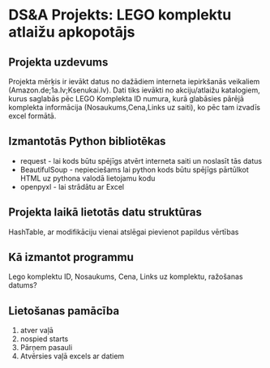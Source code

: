 # DS&A Projekts: LEGO komplektu atlaižu apkopotājs
## Projekta uzdevums
Projekta mērķis ir ievākt datus no dažādiem interneta iepirkšanās veikaliem (Amazon.de;1a.lv;Ksenukai.lv). Dati tiks ievākti no akciju/atlaižu katalogiem, kurus saglabās pēc LEGO Komplekta ID numura, kurā glabāsies pārējā komplekta informācija (Nosaukums,Cena,Links uz saiti), ko pēc tam izvadīs excel formātā.

## Izmantotās Python bibliotēkas
* request - lai kods būtu spējīgs atvērt interneta saiti un noslasīt tās datus
* BeautifulSoup - nepieciešams lai python kods būtu spējīgs pārtūlkot HTML uz pythona valodā lietojamu kodu
* openpyxl - lai strādātu ar Excel

## Projekta laikā lietotās datu struktūras
HashTable, ar modifikāciju vienai atslēgai pievienot papildus vērtības
     
## Kā izmantot programmu
Lego komplektu ID, Nosaukums, Cena, Links uz komplektu, ražošanas datums?

## Lietošanas pamācība
1. atver vaļā
2. nospied starts
3. Pārņem pasauli
4. Atvērsies vaļā excels ar datiem
